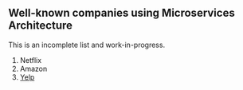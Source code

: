 ## Well-known companies using Microservices Architecture

This is an incomplete list and work-in-progress.

1. Netflix
2. Amazon
3. [Yelp](http://thenewstack.io/yelp-releases-a-microservices-framework/)
